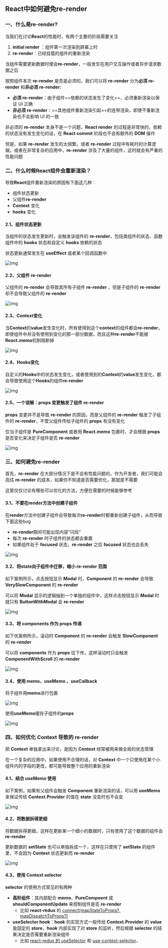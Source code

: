 ## React中如何避免re-render

### 一、什么是re-render?

当我们在讨论**React**的性能时，有两个主要的阶段需要关注

1. **initial render** ：组件第一次渲染到屏幕上时
2. **re-render**：已经挂载的组件的重新渲染

当组件需要更新数据时便会**re-render**，一般发生在用户交互操作或者异步请求数据之后

按照组件本次 **re-render** 是否是必须的，我们可以将 **re-render** 分为**必须 re-render** 和**非必须 re-render:**

- **必须 re-render**：由于组件==依赖的状态发生了变化==，必须重新渲染以保证 UI 正确
- **非必须 re-render**：==其他组件重新渲染引起==的连带渲染，即使不重新渲染也不会影响 UI 的一致

非必须的 **re-render** 本身不是一个问题，**React render** 的过程是非常快的，依赖的状态没有发生变化的话，在 **React commit** 阶段也不会有额外的 **DOM** 操作

但是，如果 **re-render** 发生的太频繁，或者 **re-render** 过程中有耗时的计算逻辑，或者在非常复杂的应用中，**re-render** 涉及了大量的组件，这时就会有严重的性能问题

### 二、什么时候React组件会重新渲染？

导致**React**组件重新渲染的原因有下面这几种：

- 组件状态更新
- 父组件**re-render**
- **Context** 变化
- **hooks** 变化

#### 2.1、组件状态更新

当组件的状态发生更新时，会触发该组件的 **re-render**，包括类组件的状态、函数组件中的 **hooks** 状态和自定义 **hooks** 依赖的状态 

状态更新通常发生在 **useEffect** 或者某个回调函数中

![img](https://raw.githubusercontent.com/wanglufei561/picture_repo/master/assets/202405031418258.png)

#### 2.2、父组件 re-render

父组件的 **re-render** 会导致其所有子组件 **re-render** ，但是子组件的 **re-render** 却不会导致父组件的 **re-render**

![img](https://raw.githubusercontent.com/wanglufei561/picture_repo/master/assets/202405031420181.png)

#### 2.3、Context变化

当**Context**的**value**发生变化时，所有使用到这个**context**的组件都会**re-render**，即使组件中并没有使用到变化的那一部分数据，而且这种**re-render**不能被**React.memo**机制阻断掉

![img](https://raw.githubusercontent.com/wanglufei561/picture_repo/master/assets/202405031423234.png)

#### 2.4、Hooks变化

自定义的**Hooks**中的状态发生变化，或者使用到的**Context**的**value**发生变化，都会导致使用这个**Hooks**的组件**re-render**

![img](https://raw.githubusercontent.com/wanglufei561/picture_repo/master/assets/202405031425860.png)

#### 2.5、一个误解：props 变更触发了组件 re-render

**props** 变更并不是导致 **re-render** 的原因，而是父组件的 **re-render** 触发了子组件的 **re-render**，不管父组件传给子组件的 **props** 有没有变化

仅当子组件是 **PureComponent** 或者用 **React.memo** 包裹时，才会根据 **props** 是否变化来决定子组件是否 **re-render**

![img](https://raw.githubusercontent.com/wanglufei561/picture_repo/master/assets/202405031427564.png)

### 三、如何避免re-render

首先，**re-render** 在大部分情况下是不会有性能问题的，作为开发者，我们可能会高估 **re-render** 的成本，如果你不知道是否需要优化，那就是不需要

这里仅仅讨论有哪些可以优化的方法，方便在需要的时候能够参考

#### 3.1、不要在render方法中创建子组件

在**render**方法中创建子组件会导致每次**re-render**时都重新创建子组件，从而导致下面这些bug

- **re-render**期间可能出现内容“闪烁”
- 每次 **re-render** 时子组件的状态都会重置
- 如果组件处于 **focused** 状态，**re-render** 之后 **focused** 状态也会丢失

![img](https://raw.githubusercontent.com/wanglufei561/picture_repo/master/assets/202405031437731.png)

#### 3.2、将state向子组件中迁移，缩小 re-render 范围

如下案例所示，点击按钮显示 **Modal** 时，**Component** 的 **re-render** 会导致 **VerySlowComponent** 的 **re-render**

可以将 **Modal** 显示的逻辑抽到一个单独的组件中，这样点击按钮显示 **Modal** 时就只有 **ButtonWithModal** 会 **re-render**

![img](https://raw.githubusercontent.com/wanglufei561/picture_repo/master/assets/202405031439158.png)

#### 3.3、将 components 作为 props 传递

如下优案例所示，滚动时 **Component** 的 **re-render** 会触发 **SlowComponent** 的 **re-render**

可以将 **components** 作为 **props** 往下传，这样滚动时只会触发 **ComponentWithScroll** 的 **re-render**

![img](https://raw.githubusercontent.com/wanglufei561/picture_repo/master/assets/202405031442509.png)

#### 3.4、使用 memo、useMemo 、useCallback 

将子组件用**memo**进行包裹

![img](https://raw.githubusercontent.com/wanglufei561/picture_repo/master/assets/202405031446871.png)

使用**useMemo**缓存子组件的**props**

![img](https://raw.githubusercontent.com/wanglufei561/picture_repo/master/assets/202405031447149.png)

### 四、如何优化 Context 导致的 re-render

把 **Context** 单独拿出来讨论，是因为 **Context** 经常被用来做全局的状态管理

在一个复杂的应用中，如果使用不合理的话，对 **Context** 中一个只使用在某个小组件内的字段的更改，都可能导致整个应用的重新渲染

#### 4.1、结合 useMemo 使用

如下案例，如果有父组件会触发 **Component** 重新渲染的话，可以用 **useMemo** 来保证传给 **Context.Provider** 的值在 **state** 没变时也不会变

![img](https://raw.githubusercontent.com/wanglufei561/picture_repo/master/assets/202405031452770.png)

#### 4.2、将数据拆得更细

将数据拆得更细，这样在更新某一个细小的数据时，只有使用了这个数据的组件会 **re-render**

更新数据的 **setState** 也可以单独拆成一个，这样在只使用了 **setState** 的组件里，不会因为 **Context** 状态更新而 **re-render**

![img](https://raw.githubusercontent.com/wanglufei561/picture_repo/master/assets/202405031453367.png)

#### 4.3、使用 Context selector

**selector** 的使用方式常见的有两种

- **高阶组件**：其内部配合 **memo**、**PureCompoent** 或 **shouldComponentUpdate** 来控制组件是否 **re-render**
  - 比如 **react-redux** 的 [connect(mapStateToProps?, mapDispatchToProps?)](https://link.juejin.cn?target=https%3A%2F%2Freact-redux.js.org%2Fapi%2Fconnect)
- **useSelector hook**：**hook** 的实现方式一般传给 **Context.Provider** 的 **value** 是固定的 **store**，**hook** 内部实现了对 **store** 的监听，然后根据 **selector** 的结果决定是否需要重新渲染组件
  - 比如 [react-redux 的 useSelector](https://link.juejin.cn?target=https%3A%2F%2Freact-redux.js.org%2Fapi%2Fhooks%23useselector) 和 [use-context-selector](https://link.juejin.cn?target=https%3A%2F%2Fgithub.com%2Fdai-shi%2Fuse-context-selector)，




